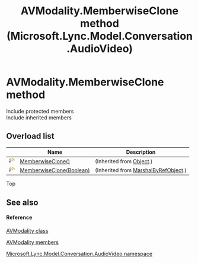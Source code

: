 ﻿---
title: AVModality.MemberwiseClone method  (Microsoft.Lync.Model.Conversation.AudioVideo)
TOCTitle: 'MemberwiseClone method '
ms:assetid: Overload:Microsoft.Lync.Model.Conversation.AudioVideo.AVModality.MemberwiseClone_DI_3_UC_OCS14MrefLyncWPF
ms:mtpsurl: https://msdn.microsoft.com/en-us/library/microsoft.lync.model.conversation.audiovideo.avmodality.memberwiseclone_di_3_uc_ocs14mreflyncwpf(v=office.15)
ms:contentKeyID: 48596729
ms.date: 07/28/2014
mtps_version: v=office.15
f1_keywords:
- Microsoft.Lync.Model.Conversation.AudioVideo.AVModality.MemberwiseClone
dev_langs:
- CSharp
- JScript
- VB
- other
---

# AVModality.MemberwiseClone method

Include protected members  
Include inherited members  

## Overload list

<table>
<thead>
<tr class="header">
<th> </th>
<th>Name</th>
<th>Description</th>
</tr>
</thead>
<tbody>
<tr class="odd">
<td><img src="images/Hh347903.protmethod(Office.15).gif" title="Protected method" alt="Protected method" /></td>
<td><a href="http://msdn2.microsoft.com/en-us/library/57ctke0a">MemberwiseClone()</a></td>
<td>(Inherited from <a href="http://msdn2.microsoft.com/en-us/library/e5kfa45b">Object</a>.)</td>
</tr>
<tr class="even">
<td><img src="images/Hh347903.protmethod(Office.15).gif" title="Protected method" alt="Protected method" /></td>
<td><a href="http://msdn2.microsoft.com/en-us/library/ms131262">MemberwiseClone(Boolean)</a></td>
<td>(Inherited from <a href="http://msdn2.microsoft.com/en-us/library/w4302s1f">MarshalByRefObject</a>.)</td>
</tr>
</tbody>
</table>


Top

## See also

#### Reference

[AVModality class](avmodality-class-microsoft-lync-model-conversation-audiovideo_2.md)

[AVModality members](avmodality-members-microsoft-lync-model-conversation-audiovideo_2.md)

[Microsoft.Lync.Model.Conversation.AudioVideo namespace](microsoft-lync-model-conversation-audiovideo-namespace_2.md)

